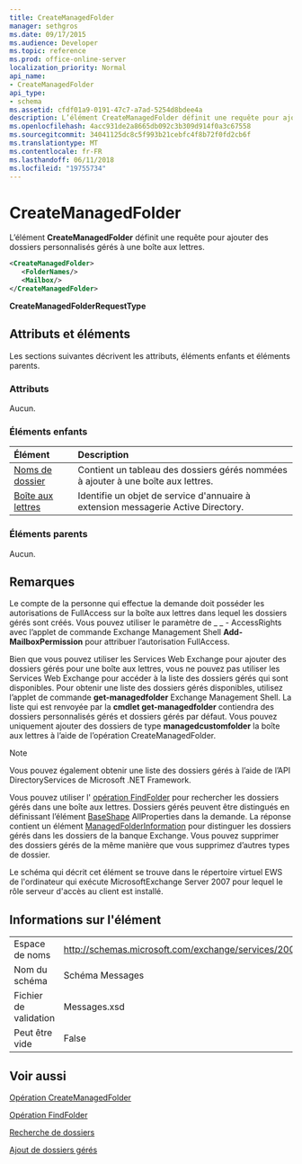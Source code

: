 ```yaml
---
title: CreateManagedFolder
manager: sethgros
ms.date: 09/17/2015
ms.audience: Developer
ms.topic: reference
ms.prod: office-online-server
localization_priority: Normal
api_name:
- CreateManagedFolder
api_type:
- schema
ms.assetid: cfdf01a9-0191-47c7-a7ad-5254d8bdee4a
description: L’élément CreateManagedFolder définit une requête pour ajouter des dossiers personnalisés gérés à une boîte aux lettres.
ms.openlocfilehash: 4acc931de2a8665db092c3b309d914f0a3c67558
ms.sourcegitcommit: 34041125dc8c5f993b21cebfc4f8b72f0fd2cb6f
ms.translationtype: MT
ms.contentlocale: fr-FR
ms.lasthandoff: 06/11/2018
ms.locfileid: "19755734"
---
```

# <a name="createmanagedfolder"></a>CreateManagedFolder

L’élément **CreateManagedFolder** définit une requête pour ajouter des dossiers personnalisés gérés à une boîte aux lettres. 
  
```xml
<CreateManagedFolder>
   <FolderNames/>
   <Mailbox/>
</CreateManagedFolder>
```

 **CreateManagedFolderRequestType**
## <a name="attributes-and-elements"></a>Attributs et éléments

Les sections suivantes décrivent les attributs, éléments enfants et éléments parents.
  
### <a name="attributes"></a>Attributs

Aucun.
  
### <a name="child-elements"></a>Éléments enfants

|**Élément**|**Description**|
|:-----|:-----|
|[Noms de dossier](foldernames.md) <br/> |Contient un tableau des dossiers gérés nommées à ajouter à une boîte aux lettres.  <br/> |
|[Boîte aux lettres](mailbox.md) <br/> |Identifie un objet de service d'annuaire à extension messagerie Active Directory.  <br/> |
   
### <a name="parent-elements"></a>Éléments parents

Aucun.
  
## <a name="remarks"></a>Remarques

Le compte de la personne qui effectue la demande doit posséder les autorisations de FullAccess sur la boîte aux lettres dans lequel les dossiers gérés sont créés. Vous pouvez utiliser le paramètre de _ _ - AccessRights avec l’applet de commande Exchange Management Shell **Add-MailboxPermission** pour attribuer l’autorisation FullAccess. 
  
Bien que vous pouvez utiliser les Services Web Exchange pour ajouter des dossiers gérés pour une boîte aux lettres, vous ne pouvez pas utiliser les Services Web Exchange pour accéder à la liste des dossiers gérés qui sont disponibles. Pour obtenir une liste des dossiers gérés disponibles, utilisez l’applet de commande **get-managedfolder** Exchange Management Shell. La liste qui est renvoyée par la **cmdlet get-managedfolder** contiendra des dossiers personnalisés gérés et dossiers gérés par défaut. Vous pouvez uniquement ajouter des dossiers de type **managedcustomfolder** la boîte aux lettres à l’aide de l’opération CreateManagedFolder. 
  
> [!NOTE]
> Vous pouvez également obtenir une liste des dossiers gérés à l’aide de l’API DirectoryServices de Microsoft .NET Framework. 
  
Vous pouvez utiliser l' [opération FindFolder](findfolder-operation.md) pour rechercher les dossiers gérés dans une boîte aux lettres. Dossiers gérés peuvent être distingués en définissant l’élément [BaseShape](baseshape.md) AllProperties dans la demande. La réponse contient un élément [ManagedFolderInformation](managedfolderinformation.md) pour distinguer les dossiers gérés dans les dossiers de la banque Exchange. Vous pouvez supprimer des dossiers gérés de la même manière que vous supprimez d’autres types de dossier. 
  
Le schéma qui décrit cet élément se trouve dans le répertoire virtuel EWS de l'ordinateur qui exécute MicrosoftExchange Server 2007 pour lequel le rôle serveur d'accès au client est installé.
  
## <a name="element-information"></a>Informations sur l'élément

|||
|:-----|:-----|
|Espace de noms  <br/> |http://schemas.microsoft.com/exchange/services/2006/messages  <br/> |
|Nom du schéma  <br/> |Schéma Messages  <br/> |
|Fichier de validation  <br/> |Messages.xsd  <br/> |
|Peut être vide  <br/> |False  <br/> |
   
## <a name="see-also"></a>Voir aussi



[Opération CreateManagedFolder](createmanagedfolder-operation.md)
  
[Opération FindFolder](findfolder-operation.md)


[Recherche de dossiers](http://msdn.microsoft.com/library/9124d868-017a-43f0-b915-5c0082cacec9%28Office.15%29.aspx)
  
[Ajout de dossiers gérés](http://msdn.microsoft.com/library/846658c6-7043-40fb-8439-19f97c2a967f%28Office.15%29.aspx)

